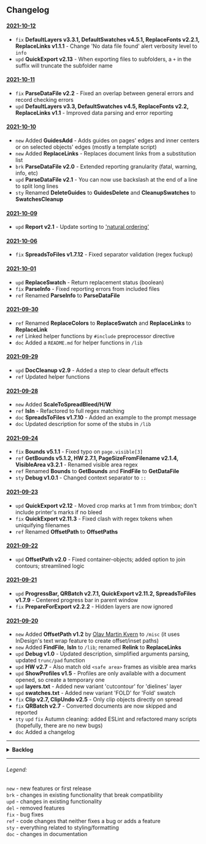 ## Changelog

#### [2021-10-12](https://github.com/pchiorean/Indentz/search?q=committer-date%3A2021-10-12&type=commits)

- `fix` **DefaultLayers v3.3.1, DefaultSwatches v4.5.1, ReplaceFonts v2.2.1, ReplaceLinks v1.1.1** - Change 'No data file found' alert verbosity level to `info`
- `upd` **QuickExport v2.13** - When exporting files to subfolders, a `+` in the suffix will truncate the subfolder name

#### [2021-10-11](https://github.com/pchiorean/Indentz/search?q=committer-date%3A2021-10-11&type=commits)

- `fix` **ParseDataFile v2.2** - Fixed an overlap between general errors and record checking errors
- `upd` **DefaultLayers v3.3, DefaultSwatches v4.5, ReplaceFonts v2.2, ReplaceLinks v1.1** - Improved data parsing and error reporting

#### [2021-10-10](https://github.com/pchiorean/Indentz/search?q=committer-date%3A2021-10-10&type=commits)

- `new` Added **GuidesAdd** - Adds guides on pages' edges and inner centers or on selected objects' edges (mostly a template script)
- `new` Added **ReplaceLinks** - Replaces document links from a substitution list
- `brk` **ParseDataFile v2.0** - Extended reporting granularity (fatal, warning, info, etc)
- `upd` **ParseDataFile v2.1** - You can now use backslash at the end of a line to split long lines
- `sty` Renamed **DeleteGuides** to **GuidesDelete** and **CleanupSwatches** to **SwatchesCleanup**

#### [2021-10-09](https://github.com/pchiorean/Indentz/search?q=committer-date%3A2021-10-09&type=commits)

- `upd` **Report v2.1** - Update sorting to ['natural ordering'](https://github.com/litejs/natural-compare-lite)

#### [2021-10-06](https://github.com/pchiorean/Indentz/search?q=committer-date%3A2021-10-06&type=commits)

- `fix` **SpreadsToFiles v1.7.12** - Fixed separator validation (regex fuckup)

#### [2021-10-01](https://github.com/pchiorean/Indentz/search?q=committer-date%3A2021-10-01&type=commits)

- `upd` **ReplaceSwatch** - Return replacement status (boolean)
- `fix` **ParseInfo** - Fixed reporting errors from included files
- `ref` Renamed **ParseInfo** to **ParseDataFile**

#### [2021-09-30](https://github.com/pchiorean/Indentz/search?q=committer-date%3A2021-09-30&type=commits)

- `ref` Renamed **ReplaceColors** to **ReplaceSwatch** and **ReplaceLinks** to **ReplaceLink**
- `ref` Linked helper functions by `#include` preprocessor directive
- `doc` Added a `README.md` for helper functions in `/lib`

#### [2021-09-29](https://github.com/pchiorean/Indentz/search?q=committer-date%3A2021-09-29&type=commits)

- `upd` **DocCleanup v2.9** - Added a step to clear default effects
- `ref` Updated helper functions

#### [2021-09-28](https://github.com/pchiorean/Indentz/search?q=committer-date%3A2021-09-28&type=commits)

- `new` Added **ScaleToSpreadBleed/H/W**
- `ref` **IsIn** - Refactored to full regex matching
- `doc` **SpreadsToFiles v1.7.10** - Added an example to the prompt message
- `doc` Updated description for some of the stubs in `/lib`

#### [2021-09-24](https://github.com/pchiorean/Indentz/search?q=committer-date%3A2021-09-24&type=commits)

- `fix` **Bounds v5.1.1** - Fixed typo on `page.visible[3]`
- `ref` **GetBounds v5.1.2, HW 2.7.1, PageSizeFromFilename v2.1.4, VisibleArea v3.2.1** - Renamed visible area regex
- `ref` Renamed **Bounds** to **GetBounds** and **FindFile** to **GetDataFile**
- `sty` **Debug v1.0.1** - Changed context separator to `::`

#### [2021-09-23](https://github.com/pchiorean/Indentz/search?q=committer-date%3A2021-09-23&type=commits)

- `upd` **QuickExport v2.12** - Moved crop marks at 1 mm from trimbox; don't include printer's marks if no bleed
- `fix` **QuickExport v2.11.3** - Fixed clash with regex tokens when uniquifying filenames
- `ref` Renamed **OffsetPath** to **OffsetPaths**

#### [2021-09-22](https://github.com/pchiorean/Indentz/search?q=committer-date%3A2021-09-22&type=commits)

- `upd` **OffsetPath v2.0** - Fixed container-objects; added option to join contours; streamlined logic

#### [2021-09-21](https://github.com/pchiorean/Indentz/search?q=committer-date%3A2021-09-21&type=commits)

- `upd` **ProgressBar, QRBatch v2.7.1, QuickExport v2.11.2, SpreadsToFiles v1.7.9** - Centered progress bar in parent window
- `fix` **PrepareForExport v2.2.2** - Hidden layers are now ignored

#### [2021-09-20](https://github.com/pchiorean/Indentz/search?q=committer-date%3A2021-09-20&type=commits)

- `new` Added **OffsetPath v1.2** by [Olav Martin Kvern](https://www.siliconpublishing.com/blog/free-indesign-scripts/) to `/misc` (it uses InDesign's text wrap feature to create offset/inset paths)
- `new` Added **FindFile**, **IsIn** to `/lib`; renamed **Relink** to **ReplaceLinks**
- `upd` **Debug v1.0** - Updated description, simplified arguments parsing, updated `trunc/pad` function
- `upd` **HW v2.7** - Also match old `<safe area>` frames as visible area marks
- `upd` **ShowProfiles v1.5** - Profiles are only available with a document opened, so create a temporary one
- `upd` **layers.txt** - Added new variant 'cutcontour' for 'dielines' layer
- `upd` **swatches.txt** - Added new variant 'FOLD' for 'Fold' swatch
- `fix` **Clip v2.7, ClipUndo v2.5** - Only clip objects directly on spread
- `fix` **QRBatch v2.7** - Converted documents are now skipped and reported
- `sty` `upd` `fix` Autumn cleaning: added ESLint and refactored many scripts (hopefully, there are no new bugs)
- `doc` Added a changelog

---

<details><summary><strong>Backlog</strong></summary>

##### New features

- `new` **DocCleanup** - Ask to delete empty frames
- `new` **DocCleanup** - Remove unused masters
- `new` **DocCleanup** - Remove unused styles and groups (see [this](https://community.adobe.com/t5/indesign/delete-unused-paragraph-styles/m-p/1089672#M165331) discussion)
- `new` **QuickExport** - Add history for dropdowns
- `new` **QuickExport** - Add JPG & `?`TIFF export profiles
- `new` **Report** - Add a button to save errors to file

##### Updates

- `upd` **Debug** - Add a hires timer
- `upd` **DefaultSwatches** - Add tints support
- `upd` **FindFile** - Use relative paths for includes
- `brk` **FitTo** - Take target as argument, instead of document selection
- `ref` **FitTo** - Refactor snapping to use deltas
- `upd` **IsIn** - Add regex matching to searchValue
- `upd` **PageMarginsFromSelection** - Set the margins of every page touched by the selection
- `upd` **PageSizeFromSelection** - Without selection fit all pages to their contents
- `upd` **ParseDataFile** - Keep the record index in the returned object
- `brk` **PrepareForExport, VisibleArea** - Read layer variants from `layers.txt`, fallback to defaults
- `upd` **QuickExport** - Don't include page information for very small files
- `upd` **QuickExport** - JSONify preferences (see [this](https://stackoverflow.com/a/56391294) discussion)
- `upd` **ReplaceFonts** - Report changed fonts
- `upd` **ReplaceLinks** - Use wildcards for old links
- `upd` **ReplaceText** - Take an array of strings as input
- `upd` **ReplaceText** - Add a switch for grep matching
- `upd` **Report** - Add auto filtering mode (`true`|`false`|`auto`)
- `upd` **Report** - Improve filtering: `-` for none of these words, `"` for exact word or phrase (or use regex and be done with it)
- `brk` **ScaleTo...** - Scale to `alignDistributeBounds`
- `upd` **SpreadsToFiles** - Split 'ABBBCC' to 'A', 'BBB', 'CC'
- `upd` **TextAutoSize** - Check `baselineShift` ([#132](https://github.com/pchiorean/Indentz/issues/132))
- `brk` **VisibleArea** - Mark the entire spread's visible area, not individual pages
- `upd` **VisibleArea** - Use wildcards for layer names
- `upd` Add an optionally verbosity argument to DefaultLayers/Swatches & ReplaceFonts/Links
- `upd` Use a custom object style for 'Visible area' frame ([#123](https://github.com/pchiorean/Indentz/issues/123))
- `sty` Fix UI static/edittext width (see Marc's [measureString()](https://twitter.com/indiscripts/status/1408788941550108674))

##### Bug fixes

- `fix` **DefaultSwatches** - Check values on parsing
- `fix` **FitTo** - Check for transformations ([#131](https://github.com/pchiorean/Indentz/issues/131)) <!- ItemTransform = [1 0 0 1 0 0] ->
- `fix` **FitTo** - Forced-fit lines are moved to [0,0]
- `fix` **LabelPageRatios** - Use spreads' ratio
- `fix` **PageSizeFromFilename** - Error on pages set to 1:X scale ([#129](https://github.com/pchiorean/Indentz/issues/129))
- `fix` **PageSizeFromFilename** - Limit detected bleed to max values
- `fix` **PageSizeFromFilename** - Dimensions in pixels
- `fix` **PageSizeFromSelection** - For text frames use outlined text bounds
- `fix` **QR, QRBatch** - Align to page > visible area > margins
- `fix` **QR, QRBatch** - Improve line breaking
- `fix` **QRBatch** - Remove `preview` & `print` from filenames for separate codes
- `fix` **QRBatch** - Remove `QR` from filenames for on-doc codes
- `fix` **QuickExport** - Export separate pages: Don't add a counter if doc has a single page/spread
- `fix` **QuickExport** - Check for overset text
- `fix` **QuickExport** - Don't report missing links from the pasteboard
- `fix` **ReplaceFonts** - Don't report unavailable fonts that are not in document
- `fix` **ShowFonts** - Font info not available for missing fonts

##### New scripts

- `new` **ActivateDoc1/2/3...** - Quickly activate documents with Ctrl +  #1, 2, 3...
- `new` **SeparateSpreadPages** ([#136](https://github.com/pchiorean/Indentz/issues/136))
- `new` **LayersToFiles** ([#94](https://github.com/pchiorean/Indentz/issues/94))

</details>

---

###### Legend:

`new` - new features or first release\
`brk` - changes in existing functionality that break compatibility\
`upd` - changes in existing functionality\
`del` - removed features\
`fix` - bug fixes\
`ref` - code changes that neither fixes a bug or adds a feature\
`sty` - everything related to styling/formatting\
`doc` - changes in documentation

